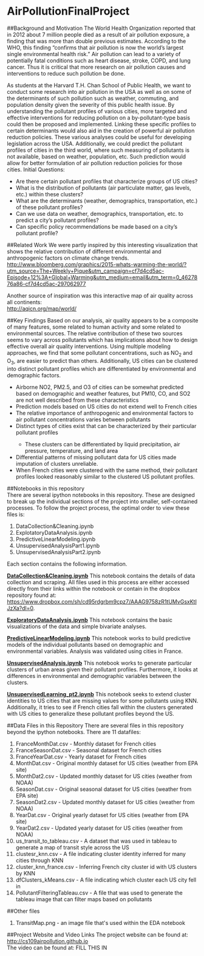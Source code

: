 # AirPollutionFinalProject
##Background and Motivation
The World Health Organization reported that in 2012 about 7 million people died as a result of air pollution exposure, a finding that was more than double previous estimates.  According to the WHO, this finding “confirms that air pollution is now the world’s largest single environmental health risk.”  Air pollution can lead to a variety of potentially fatal conditions such as heart disease, stroke, COPD, and lung cancer.  Thus it is critical that more research on air pollution causes and interventions to reduce such pollution be done.
 
As students at the Harvard T.H. Chan School of Public Health, we want to conduct some research into air pollution in the USA as well as on some of the determinants of such pollution such as weather, commuting, and population density given the severity of this public health issue.  By understanding the pollutant profiles of various cities, more targeted and effective interventions for reducing pollution on a by-pollutant-type basis could then be proposed and implemented.  Linking these specific profiles to certain determinants would also aid in the creation of powerful air pollution reduction policies.  These various analyses could be useful for developing legislation across the USA.  Additionally, we could predict the pollutant profiles of cities in the third world, where such measuring of pollutants is not available, based on weather, population, etc.  Such prediction would allow for better formulation of air pollution reduction policies for those cities.
Initial Questions:<br>
<ul>
<li>Are there certain pollutant profiles that characterize groups of US cities?</li>
<li>What is the distribution of pollutants (air particulate matter, gas levels, etc.) within these clusters?</li>
<li>What are the determinants (weather, demographics, transportation, etc.) of these pollutant profiles?</li>
<li>Can we use data on weather, demographics, transportation, etc. to predict a city’s pollutant profiles?</li>
<li>Can specific policy recommendations be made based on a city’s pollutant profile?</li>
</ul>

##Related Work
We were partly inspired by this interesting visualization that shows the relative contribution of different environmental and anthropogenic factors on climate change trends.<br>
http://www.bloomberg.com/graphics/2015-whats-warming-the-world/?utm_source=The+Weekly+Pique&utm_campaign=cf7d4cd5ac-Episode+12%3A+Global+Warming&utm_medium=email&utm_term=0_4627876a86-cf7d4cd5ac-297062977

Another source of inspiration was this interactive map of air quality across all continents:<br>
http://aqicn.org/map/world/

##Key Findings
Based on our analysis, air quality appears to be a composite of many features, some related to human activity and some related to environmental sources. The relative contribution of these two sources seems to vary across pollutants which has implications about how to design effective overall air quality interventions. Using multiple modeling approaches, we find that some pollutant concentrations, such as NO<sub>2</sub> and O<sub>3</sub>, are easier to predict than others. Additionally, US cities can be clustered into distinct pollutant profiles which are differentiated by environmental and demographic factors.<br>
<ul>
<li>Airborne NO2, PM2.5, and O3 of cities can be somewhat predicted based on demographic and weather features, but PM10, CO, and SO2 are not well described from these characteristics</li>
<li>Prediction models based on US cities do not extend well to French cities</li>
<li>The relative importance of anthropogenic and environmental factors to air pollutant concentrations varies between pollutants</li>
<li>Distinct types of cities exist that can be characterized by their particular pollutant profiles</li>
 <ul><li>These clusters can be differentiated by liquid precipitation, air pressure, temperature, and land area</li></ul>
<li>Differential patterns of missing pollutant data for US cities made imputation of clusters unreliable.</li>
<li>When French cities were clustered with the same method, their pollutant profiles looked reasonably similar to the clustered US pollutant profiles.</li>
</ul>

##Notebooks in this repository<br>
There are several ipython notebooks in this repository. These are designed to break up the individual sections of the project into smaller, self-contained processes. To follow the project process, the optimal order to view these files is:<br>
1. DataCollection&Cleaning.ipynb<br>
2. ExplotatoryDataAnalysis.ipynb<br>
3. PredictiveLinearModeling.ipynb<br>
4. UnsupervisedAnalysisPart1.ipynb<br>
5. UnsupervisedAnalysisPart2.ipynb<br>

Each section contains the following information.

[**DataCollection&Cleaning.ipynb**](https://github.com/mchaffin17/AirPollutionFinalProject/blob/master/DataCollection%26Cleaning.ipynb)
This notebook contains the details of data collection and scraping. All files used in this process are either accessed directly from their links within the notebook or contain in the dropbox repository found at: https://www.dropbox.com/sh/cd95rdgrbm9cpz7/AAAG9758zR1tUMvGsxKtIJzXa?dl=0.

[**ExploratoryDataAnalysis.ipynb**](https://github.com/mchaffin17/AirPollutionFinalProject/blob/master/ExploratoryDataAnalysis.ipynb)
This notebook contains the basic visualizations of the data and simple bivariate analyses.

[**PredictiveLinearModeling.ipynb**](https://github.com/mchaffin17/AirPollutionFinalProject/blob/master/PredictiveLinearModeling.ipynb)
This notebook works to build predictive models of the individual pollutants based on demographic and environmental variables. Analysis was validated using cities in France.

[**UnsupervisedAnalysis.ipynb**](https://github.com/mchaffin17/AirPollutionFinalProject/blob/master/UnsupervisedAnalysis.ipynb)
This notebook works to generate particular clusters of urban areas given their pollutant profiles. Furthermore, it looks at differences in environmental and demographic variables between the clusters.

[**UnsupervisedLearning_pt2.ipynb**](https://github.com/mchaffin17/AirPollutionFinalProject/blob/master/UnsupervisedLearning_pt2.ipynb)
This notebook seeks to extend cluster identities to US cities that are missing values for some pollutants using KNN. Additionally, it tries to see if French cities fall within the clusters generated with US cities to generalize these pollutant profiles beyond the US.

##Data Files in this Repository
There are several files in this repository beyond the ipython notebooks. There are 11 datafiles:<br>
1. FranceMonthDat.csv - Monthly dataset for French cities<br>
2. FranceSeasonDat.csv - Seasonal dataset for French cities<br>
3. FranceYearDat.csv - Yearly dataset for French cities<br>
4. MonthDat.csv - Original monthly dataset for US cities (weather from EPA site)<br>
5. MonthDat2.csv - Updated monthly dataset for US cities (weather from NOAA)<br>
6. SeasonDat.csv - Original seasonal dataset for US cities (weather from EPA site)<br>
7. SeasonDat2.csv - Updated monthly dataset for US cities (weather from NOAA)<br>
8. YearDat.csv - Original yearly dataset for US cities (weather from EPA site)<br>
9. YearDat2.csv - Updated yearly dataset for US cities (weather from NOAA)<br>
10. us_transit_to_tableau.csv - A dataset that was used in tableau to generate a map of transit style across the US<br>
11. clustesr_knn.csv - A file indicating cluster identity inferred for many cities through KNN <br>
12. cluster_knn_france.csv - Inferring French city cluster id with US clusters by KNN <br>
13. dfClusters_kMeans.csv - A file indicating which cluster each US city fell in<br>
14. PollutantFilteringTableau.csv - A file that was used to generate the tableau image that can filter maps based on pollutants <br>
 

##Other files
1. TransitMap.png - an image file that's used within the EDA notebook

##Project Website and Video Links
The project website can be found at: http://cs109airpollution.github.io<br>
The video can be found at: FILL THIS IN
